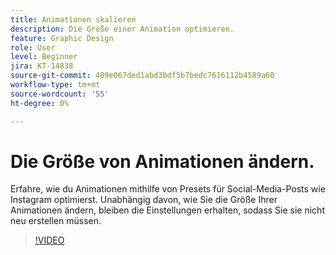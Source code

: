 ```yaml
---
title: Animationen skalieren
description: Die Größe einer Animation optimieren.
feature: Graphic Design
role: User
level: Beginner
jira: KT-14838
source-git-commit: 409e067ded1abd3bdf5b7bedc7616112b4589a60
workflow-type: tm+mt
source-wordcount: '55'
ht-degree: 0%

---
```


# Die Größe von Animationen ändern.

Erfahre, wie du Animationen mithilfe von Presets für Social-Media-Posts wie Instagram optimierst. Unabhängig davon, wie Sie die Größe Ihrer Animationen ändern, bleiben die Einstellungen erhalten, sodass Sie sie nicht neu erstellen müssen.

>[!VIDEO](https://video.tv.adobe.com/v/3426984?quality=12&learn=on&hidetitle=true)
